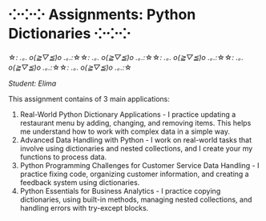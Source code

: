 # ⁘⁘⁘ Assignments: Python Dictionaries ⁘⁘⁘

☆*: .｡. o(≧▽≦)o .｡.:*☆☆*: .｡. o(≧▽≦)o .｡.:*☆☆*: .｡. o(≧▽≦)o .｡.:*☆☆*: .｡. o(≧▽≦)o .｡.:*☆☆*: .｡. o(≧▽≦)o .｡.:*☆

*Student: Elima*

This assignment contains of 3 main applications:
1. Real-World Python Dictionary Applications - I practice updating a restaurant menu by adding, changing, and removing items. This helps me understand how to work with complex data in a simple way.
2. Advanced Data Handling with Python - I work on real-world tasks that involve using dictionaries and nested collections, and I create your my functions to process data.
3. Python Programming Challenges for Customer Service Data Handling - I practice fixing code, organizing customer information, and creating a feedback system using dictionaries.
4. Python Essentials for Business Analytics - I practice copying dictionaries, using built-in methods, managing nested collections, and handling errors with try-except blocks.
